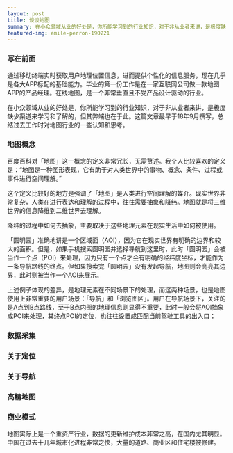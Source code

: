 ```yaml
---
layout: post
title: 谈谈地图
summary: 在小众领域从业的好处是，你所能学习到的行业知识，对于非从业者来讲，是极度缺少渠道来学习和了解的。
featured-img: emile-perron-190221
---
```

### 写在前面

通过移动终端实时获取用户地理位置信息，进而提供个性化的信息服务，现在几乎是各大APP标配的基础能力。毕业的第一份工作是在一家互联网公司做一款地图APP的产品经理。在线地图，是一个非常垂直且不受产品设计驱动的行业。

在小众领域从业的好处是，你所能学习到的行业知识，对于非从业者来讲，是极度缺少渠道来学习和了解的，但其弊端也在于此。这篇文章最早于18年9月撰写，总结过去工作时对地图行业的一些认知和思考。

### 地图概念

百度百科对「地图」这一概念的定义非常冗长，无需赘述。我个人比较喜欢的定义是：“地图是一种图形表现，它有助于对人类世界中的事物、概念、条件、过程或事件进行空间理解。”

这个定义比较好的地方是强调了「地图」是人类进行空间理解的媒介。现实世界非常复杂，人类在进行表达和理解的过程中，往往需要抽象和降纬。地图就是将三维世界的信息降维到二维世界去理解。

降纬的过程中如何去抽象，主要取决于这些地理元素在现实生活中如何被使用。

「圆明园」准确地讲是一个区域面（AOI），因为它在现实世界有明确的边界和较大的面积。但是，如果手机搜索圆明园并选择导航到这里时，此时「圆明园」会被当作一个点（POI）来处理，因为只有一个点才会有明确的经纬度坐标，才能作为一条导航路线的终点。但如果搜索完「圆明园」没有发起导航，地图则会高亮其边界，此时则被当作一个AOI来展示。

上述例子体现的差异，是地理元素在不同场景下的处理，而这两种场景，也是地图使用上非常重要的用户场景：「导航」和「浏览图区」。用户在导航场景下，关注的是A点到B点路线，至于B点内部的地理信息则显得不重要，此时一般会将AOI抽象成POI来处理，其终点POI的定位，也往往设置成匹配当前驾驶工具的出入口；


### 数据采集

### 关于定位

### 关于导航

### 高精地图

### 商业模式

地图实际上是一个重资产行业，数据的更新维护成本非常之高，在国内尤其明显。中国在过去十几年城市化进程非常之快，大量的道路、商业区和住宅楼被修建。
